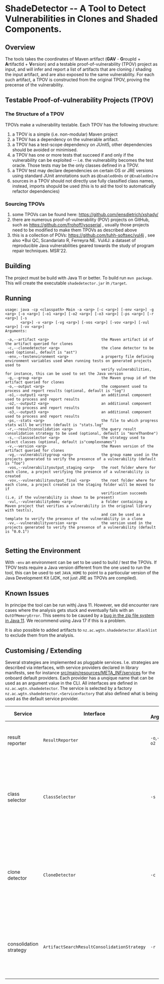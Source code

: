 # ShadeDetector -- A Tool to Detect Vulnerabilities in Clones and Shaded Components. 

## Overview 

The tools takes the coordinates of Maven artifact (**GAV** - **G**roupId + **A**rtifactId + **V**ersion) and a testable proof-of-vulnerability (TPOV) project as input, 
and will infer and report a list of artifacts that are cloning / shading the input artifact, and are also exposed to the same vulnerability. For each such artifact,
a TPOV is constructed from the original TPOV, proving the precense of the vulnerability. 

## Testable Proof-of-vulnerability Projects (TPOV)

### The Structure of a TPOV 

TPOVs make a vulnerability testable. Each TPOV has the following structure:

1. a TPOV is a simple (i.e. non-modular) Maven project
2. a TPOV has a dependency on the vulnerable artifact. 
3. a TPOV has a test-scope dependency on JUnit5,  other dependencies should be avoided or minimised.
4. a TPOV has one or more tests that succeed if and only if the vulnerability can be exploited -- i.e. the vulnerability becomes the test oracle. Those tests may be the only classes defined in a TPOV.
5. a TPOV test may declare dependencies on certain OS or JRE versions using standard JUnit annotations such as  `@EnabledOnOs` or `@EnabledOnJre`
6. sources in a TPOV should not directly use fully classified class names, instead, imports shopuld be used (this is to aid the tool to automatically refactor dependencies) 

### Sourcing TPOVs

1. some TPOVs can be found here: https://github.com/jensdietrich/xshady/
2. there are numerous proof-of-vulnerability (POV) projects on GitHub, such as https://github.com/frohoff/ysoserial , usually those projects need to be modified to make them TPOVs as described above
3. this is a collection of POVs: https://github.com/tuhh-softsec/vul4j  , see also *Bui QC, Scandariato R, Ferreyra NE. Vul4J: a dataset of reproducible Java vulnerabilities geared towards the study of program repair techniques. MSR'22.

## Building

The project must be build with Java 11 or better. To build run `mvn package`. This will create the executable `shadedetector.jar` in `/target`.

## Running 

```
usage: java -cp <classpath> Main -a <arg> [-c <arg>] [-env <arg>] -g <arg> [-o <arg>] [-o1 <arg>] [-o2 <arg>] [-o3 <arg>] [-ps <arg>] [-r <arg>] [-s
       <arg>] -v <arg> [-vg <arg>] [-vos <arg>] [-vov <arg>] [-vul <arg>] [-vv <arg>]
Arguments:

 -a,--artifact <arg>                        the Maven artifact id of the artifact queried for clones
 -c,--clonedetector <arg>                   the clone detector to be used (optional, default is "ast")
 -env,--testenvironment <arg>               a property file defining environment variables used when running tests on generated projects used to
                                            verify vulnerabilities, for instance, this can be used to set the Java version
 -g,--group <arg>                           the Maven group id of the artifact queried for clones
 -o,--output <arg>                          the component used to process and report results (optional, default is "log")
 -o1,--output1 <arg>                        an additional component used to process and report results
 -o2,--output2 <arg>                        an additional component used to process and report results
 -o3,--output3 <arg>                        an additional component used to process and report results
 -ps,--stats <arg>                          the file to which progress stats will be written (default is "stats.log"
 -r,--resultconsolidation <arg>             the query result consolidation strategy to be used (optional, default is "moreThanOne")
 -s,--classselector <arg>                   the strategy used to select classes (optional, default is"complexnames")
 -v,--version <arg>                         the Maven version of the artifact queried for clones
 -vg,--vulnerabilitygroup <arg>             the group name used in the projects generated to verify the presence of a vulnerability (default is "foo")
 -vos,--vulnerabilityoutput_staging <arg>   the root folder where for each clone, a project verifying the presence of a vulnerability is created
 -vov,--vulnerabilityoutput_final <arg>     the root folder where for each clone, a project created in the staging folder will be moved to if
                                            verification succeeds (i.e. if the vulnerability is shown to be present)
 -vul,--vulnerabilitydemo <arg>             a folder containing a Maven project that verifies a vulnerability in the original library with test(s),
                                            and can be used as a template to verify the presence of the vulnerability in a clone
 -vv,--vulnerabilityversion <arg>           the version used in the projects generated to verify the presence of a vulnerability (default is "0.0.1")
         
 ```
 
## Setting the Environment

With `-env` an environment can be set to be used to build / test the TPOVs. If TPOV tests require a Java version different from the one used to run the tool, this can be used to set `JAVA_HOME` to point to a partiocular version of the Java Development Kit (JDK, not just JRE as TPOVs are compiled).

## Known Issues

In principe the tool can be run withj Java 11. However, we did encounter rare cases where the analysis gets stuck and eventually fails with an `OutOfMemoryError`. This seems to be caused by a [bug in the zip file system in Java 11](https://bugs.openjdk.org/browse/JDK-7143743). We recommend using Java 17 if this is a problem. 

It is also possible to added artifacts to `nz.ac.wgtn.shadedetector.Blacklist` to exclude them from the analysis. 

## Customising / Extending

Several strategies are implemented as pluggable services. I.e. strategies are described via interfaces, with service providers declared in library manifests, see for instance [src/main/resources/META_INF/services](src/main/resources/META_INF/services) for the onboard default providers. Each provider has a unqique name that can be used as an argument value in the CLI. All interfaces are defined in `nz.ac.wgtn.shadedetector`. The service is selected by a factory `nz.ac.wgtn.shadedetector.<Service>Factory` that also defined what is being used as the default service provider. 

| Service     | Interface   | CLI Argument(s) | Description | Default |
| ----------- | ----------- | -----------     | ----------- |  ----------- |
| result reporter      | `ResultReporter`  | `-o`,`-o1`,`-o2`,`-o2` | consumes analysis results, e.g. to generate reports | report results using standard *log4j* logging |
| class selector       | `ClassSelector`  | `-s` | selects the classes from the input artifact to be used to query Maven for potenial clones | pick 10 classes with the highest number of camel case tokens (i.e. complex class names) |
| clone detector       | `CloneDetector`  | `-c` | the clone detector used to compare two source code files (from the input artifact and a potenial clone) | custom AST-based clone detection that ignores comments and package names in type references | 
| consolidation strategy | `ArtifactSearchResultConsolidationStrategy` | `-r` | the strategy used to consolidate artifact sets obtained by REST queries for a single class into a single set | an artifact must appear in at least two sets | 
